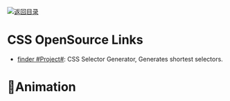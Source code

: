 [![返回目录](https://parg.co/UGo)](https://github.com/wxyyxc1992/Awesome-Links)

# CSS OpenSource Links

* [finder #Project#](https://github.com/antonmedv/finder): CSS Selector Generator, Generates shortest selectors.

# Animation
